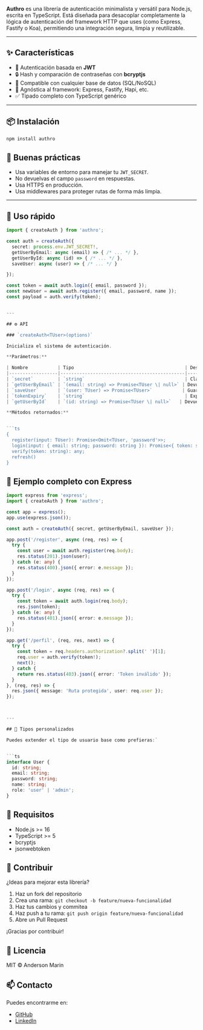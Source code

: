 **Authro** es una librería de autenticación minimalista y versátil para Node.js, escrita en TypeScript. Está diseñada para desacoplar completamente la lógica de autenticación del framework HTTP que uses (como Express, Fastify o Koa), permitiendo una integración segura, limpia y reutilizable.

---

## ✨ Características

- 🔐 Autenticación basada en **JWT**
- 🔒 Hash y comparación de contraseñas con **bcryptjs**
- 🔄 Compatible con cualquier base de datos (SQL/NoSQL)
- 🧩 Agnóstica al framework: Express, Fastify, Hapi, etc.
- ✅ Tipado completo con TypeScript genérico

---

## 📦 Instalación

```bash
npm install authro
```

## 🧠 Buenas prácticas

- Usa variables de entorno para manejar tu `JWT_SECRET`.
- No devuelvas el campo `password` en respuestas.
- Usa HTTPS en producción.
- Usa middlewares para proteger rutas de forma más limpia.

---

## 🚀 Uso rápido

```ts
import { createAuth } from 'authro';

const auth = createAuth({
  secret: process.env.JWT_SECRET!,
  getUserByEmail: async (email) => { /* ... */ },
  getUserById: async (id) => { /* ... */ },
  saveUser: async (user) => { /* ... */ }

});

const token = await auth.login({ email, password });
const newUser = await auth.register({ email, password, name });
const payload = auth.verify(token);


---

## ⚙️ API

### `createAuth<TUser>(options)`

Inicializa el sistema de autenticación.

**Parámetros:**

| Nombre           | Tipo                                         | Descripción                              |
|------------------|----------------------------------------------|------------------------------------------|
| `secret`         | `string`                                     | Clave secreta para firmar JWT            |
| `getUserByEmail` | `(email: string) => Promise<TUser \| null>` | Devuelve un usuario                      |
| `saveUser`       | `(user: TUser) => Promise<TUser>`           | Guarda un nuevo usuario                  |
| `tokenExpiry`    | `string`                                     | Expiración del token (ej: `'1h'`)        |
| `getUserById`    | `(id: string) => Promise<TUser \| null>`   | Devuelve un usuario por ID               |

**Métodos retornados:**


```ts
{
  register(input: TUser): Promise<Omit<TUser, 'password'>>;
  login(input: { email: string; password: string }): Promise<{ token: string; expiresIn: string }>;
  verify(token: string): any;
  refresh()
}
```


## 🧪 Ejemplo completo con Express

```ts
import express from 'express';
import { createAuth } from 'authro';

const app = express();
app.use(express.json());

const auth = createAuth({ secret, getUserByEmail, saveUser });

app.post('/register', async (req, res) => {
  try {
    const user = await auth.register(req.body);
    res.status(201).json(user);
  } catch (e: any) {
    res.status(400).json({ error: e.message });
  }
});

app.post('/login', async (req, res) => {
  try {
    const token = await auth.login(req.body);
    res.json(token);
  } catch (e: any) {
    res.status(401).json({ error: e.message });
  }
});

app.get('/perfil', (req, res, next) => {
  try {
    const token = req.headers.authorization?.split(' ')[1];
    req.user = auth.verify(token!);
    next();
  } catch {
    return res.status(403).json({ error: 'Token inválido' });
  }
}, (req, res) => {
  res.json({ message: 'Ruta protegida', user: req.user });
});



---

## 👤 Tipos personalizados

Puedes extender el tipo de usuario base como prefieras:`


```ts
interface User {
  id: string;
  email: string;
  password: string;
  name: string;
  role: 'user' | 'admin';
}
```

## 🧩 Requisitos

- Node.js >= 16
- TypeScript >= 5
- bcryptjs
- jsonwebtoken



## 🤝 Contribuir

¿Ideas para mejorar esta librería?

1. Haz un fork del repositorio
2. Crea una rama: `git checkout -b feature/nueva-funcionalidad`
3. Haz tus cambios y commitea
4. Haz push a tu rama: `git push origin feature/nueva-funcionalidad`
5. Abre un Pull Request

¡Gracias por contribuir!


## 📝 Licencia

MIT © Anderson Marin

## 📫 Contacto

Puedes encontrarme en:
- [GitHub](https://github.com/aarturodev)
- [LinkedIn](https://linkedin.com/in/aarturodev)
